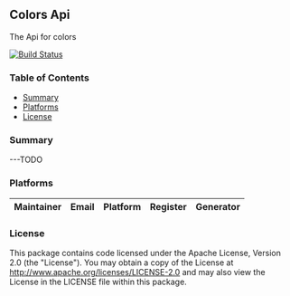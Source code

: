 ## Colors Api
The Api for colors

[![Build Status](https://travis.ibm.com/Liz-Furlan/starter-basic.svg?token=mRtpopMofh1kN3mEA6W5&branch=master)](https://travis.ibm.com/Liz-Furlan/starter-basic)

### Table of Contents
* [Summary](#summary)
* [Platforms](#platforms)
* [License](#license)

### Summary
---TODO

### Platforms
| Maintainer | Email | Platform | Register | Generator |
| ---------- | ----- | -------- | -------- | --------- |

### License
This package contains code licensed under the Apache License, Version 2.0 (the "License"). You may obtain a copy of the License at http://www.apache.org/licenses/LICENSE-2.0 and may also view the License in the LICENSE file within this package.
